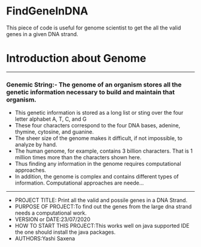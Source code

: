 # FindGeneInDNA
This piece of code is useful for genome scientist to get the all the valid genes in a given DNA strand.
# Introduction about Genome
------------------------------------------------------------------------
### Genemic String:- The genome of an organism stores all the genetic information necessary to build and maintain that organism. 
- This genetic information is stored as a long list or sting over the four letter alphabet A, T, C, and G
- These four characters correspond to the four DNA bases, adenine, thymine, cytosine, and guanine.
- The sheer size of the genome makes it difficult, if not impossible, to analyze by hand.
- The human genome, for example, contains 3 billion characters. That is 1 million times more than the characters shown here. 
- Thus finding any information in the genome requires computational approaches.
- In addition, the genome is complex and contains different types of information. Computational approaches are neede...
------------------------------------------------------------------------

* PROJECT TITLE: Print all the valid and possile genes in a DNA Strand. 
* PURPOSE OF PROJECT:To find out the genes from the large dna strand needs a computational work.
* VERSION or DATE:23/07/2020
* HOW TO START THIS PROJECT:This works well on java supported IDE the one should install the java packages.
* AUTHORS:Yashi Saxena
